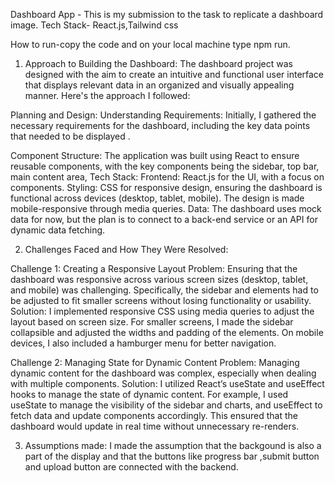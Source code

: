 Dashboard App -
This is my submission to the task to replicate a dashboard image.
Tech Stack- React.js,Tailwind css

How to run-copy the code and on your local machine type npm run.

1. Approach to Building the Dashboard:
The dashboard project was designed with the aim to create an intuitive and functional user interface that displays relevant data in an organized and visually appealing manner. Here's the approach I followed:

Planning and Design:
Understanding Requirements: Initially, I gathered the necessary requirements for the dashboard, including the key data points that needed to be displayed .

Component Structure: The application was built using React to ensure reusable components, with the key components being the sidebar, top bar, main content area,
Tech Stack:
Frontend: React.js for the UI, with a focus on components.
Styling: CSS for responsive design, ensuring the dashboard is functional across devices (desktop, tablet, mobile). The design is made mobile-responsive through media queries.
Data: The dashboard uses mock data for now, but the plan is to connect to a back-end service or an API for dynamic data fetching.


2. Challenges Faced and How They Were Resolved:

Challenge 1: Creating a Responsive Layout
Problem: Ensuring that the dashboard was responsive across various screen sizes (desktop, tablet, and mobile) was challenging. Specifically, the sidebar and elements had to be adjusted to fit smaller screens without losing functionality or usability.
Solution: I implemented responsive CSS using media queries to adjust the layout based on screen size. For smaller screens, I made the sidebar collapsible and adjusted the widths and padding of the elements. On mobile devices, I also included a hamburger menu for better navigation.

Challenge 2: Managing State for Dynamic Content
Problem: Managing dynamic content for the dashboard was complex, especially when dealing with multiple components.
Solution: I utilized React’s useState and useEffect hooks to manage the state of dynamic content. For example, I used useState to manage the visibility of the sidebar and charts, and useEffect to fetch data and update components accordingly. This ensured that the dashboard would update in real time without unnecessary re-renders.

3. Assumptions made:
I made the assumption that the backgound is also  a part of the display and that the buttons like progress bar ,submit button and upload button are connected with the backend.
